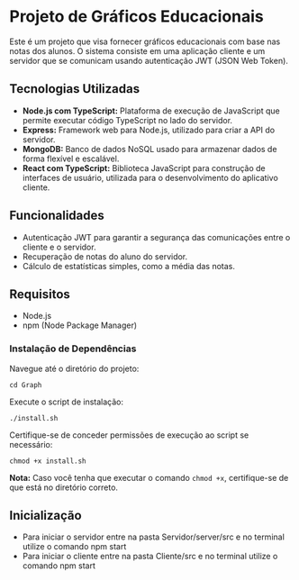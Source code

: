 # Projeto de Gráficos Educacionais

Este é um projeto que visa fornecer gráficos educacionais com base nas notas dos alunos. O sistema consiste em uma aplicação cliente e um servidor que se comunicam usando autenticação JWT (JSON Web Token).

## Tecnologias Utilizadas

- **Node.js com TypeScript:** Plataforma de execução de JavaScript que permite executar código TypeScript no lado do servidor.
- **Express:** Framework web para Node.js, utilizado para criar a API do servidor.
- **MongoDB:** Banco de dados NoSQL usado para armazenar dados de forma flexível e escalável.
- **React com TypeScript:** Biblioteca JavaScript para construção de interfaces de usuário, utilizada para o desenvolvimento do aplicativo cliente.

## Funcionalidades

- Autenticação JWT para garantir a segurança das comunicações entre o cliente e o servidor.
- Recuperação de notas do aluno do servidor.
- Cálculo de estatísticas simples, como a média das notas.

## Requisitos

- Node.js
- npm (Node Package Manager)

### Instalação de Dependências

Navegue até o diretório do projeto:

    
    cd Graph
    

Execute o script de instalação:

    
    ./install.sh
    

Certifique-se de conceder permissões de execução ao script se necessário:

    
    chmod +x install.sh
    

   **Nota:** Caso você tenha que executar o comando `chmod +x`, certifique-se de que está no diretório correto.

## Inicialização
- Para iniciar o servidor entre na pasta Servidor/server/src e no terminal utilize o comando npm start
- Para iniciar o cliente entre na pasta Cliente/src e no terminal utilize o comando npm start

